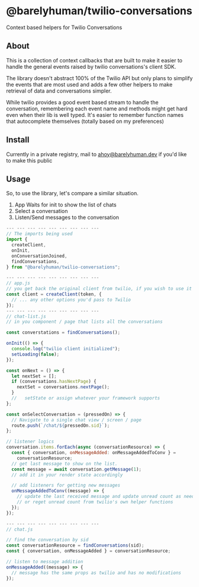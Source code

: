 # @barelyhuman/twilio-conversations

Context based helpers for Twilio Conversations

## About

This is a collection of context callbacks that are built to
make it easier to handle the general events raised by twilio conversations's client SDK.

The library doesn't abstract 100% of the Twilio API but only plans to simplify the events that are most used and adds a few other helpers to make retrieval of data and conversations simpler.

While twilio provides a good event based stream to handle the conversation, remembering each event name and methods might get hard even when their lib is well typed. It's easier to remember function names that autocomplete themselves (totally based on my preferences)

## Install

Currently in a private registry, mail to ahoy@barelyhuman.dev if you'd like to make this public

## Usage

So, to use the library, let's compare a similar situation.

1. App Waits for init to show the list of chats
2. Select a conversation
3. Listen/Send messages to the conversation

```js
--- --- --- --- --- --- --- --- ---
// The imports being used
import {
  createClient,
  onInit,
  onConversationJoined,
  findConversations,
} from "@barelyhuman/twilio-conversations";

--- --- --- --- --- --- --- --- ---
// app.js
// you get back the original client from twilio, if you wish to use it
const client = createClient(token, {
  // ... any other options you'd pass to Twilio
});
--- --- --- --- --- --- --- --- ---
// chat-list.js
// in you component / page that lists all the conversations

const converstations = findConversations();

onInit(() => {
  console.log("twilio client initialized");
  setLoading(false);
});

const onNext = () => {
  let nextSet = [];
  if (conversations.hasNextPage) {
    nextSet = conversations.nextPage();
  }
  //   setState or assign whatever your framework supports
};

const onSelectConversation = (pressedOn) => {
  // Navigate to a single chat view / screen / page
  route.push(`/chat/${pressedOn.sid}`);
};

// listener logics
conversation.items.forEach(async (conversationResource) => {
  const { conversation, onMessageAdded: onMessageAddedToConv } =
    conversationResource;
  // get last message to show on the list.
  const message = await conversation.getMessage(1);
  // add it in your render state accordingly

  // add listeners for getting new messages
  onMessageAddedToConv((message) => {
    // update the last received message and update unread count as needed
    // or reget unread count from twilio's own helper functions
  });
});

--- --- --- --- --- --- --- --- ---
// chat.js

// find the conversation by sid
const conversationResource = findConversations(sid);
const { conversation, onMessageAdded } = conversationResource;

// listen to message addition
onMessageAdded((message) => {
  // message has the same props as twilio and has no modifications
});
```
